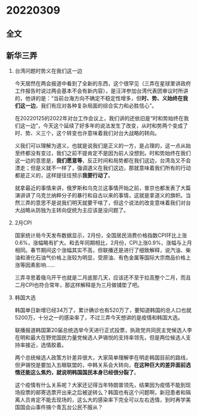 # 20220309

## 全文



## 新华三弄

1. 台湾问题时势义在我们这一边

   今天居然在两会报道中看到了全新的东西，这个很罕见（三弄在星球里讲政府工作报告时说过两会基本不会有新内容），是汪洋参加台湾代表团审议时所讲的，他讲的是：“当前台海方向不确定不稳定性增多，但**时、势、义始终在我们这一边**，我们有应对各种复杂局面的综合实力和必胜信心”。

   在20220125的2022年对台工作会议上，我们讲的还依旧是“时和势始终在我们这一边”，今天这个延续了好多年的说法发生了改变，从时和势两个变成了时、势、义三个，这个转变也许意味着我们对台大战略的转向。

   义我们可以理解为道义，也就是说我们是正义的一方，是占理的，这一点从始至终都没有变过，我们之前不提肯定不是因为前人没想到。时和势始终在我们这一边的意思是，**我们愿意等**，反正时间和局势都在我们这边，台湾岛又不会漂走；但是义就不一样了，强调道义在我们这边，那就意味着我们所有的行动都是正义的，这样提往往预示**我要行动了**。

   就拿最近的事情来讲，俄罗斯和乌克兰这事情开始之前，普京也都发表了大篇演讲讲了乌克兰纳粹分子的暴行和自古以来的事情，这就是拿道义的旗帜。当然三弄的意思不是说我们明天就要干啥了，但这个说法的改变意味着我们对台大战略从防独为主转向促统为主应该是没问题了。

2. 2月CPI

   国家统计局今天发布数据显示，2月份，全国居民消费价格指数CPI环比上涨0.6%，涨幅略有扩大。和去年同期相比，2月份，CPI上涨0.9%，涨幅与上月相同。春节期间这个涨幅其实不高，但联播还是进行了细致解释，说汽油、柴油和液化石油气价格上涨较为明显，受原油、有色金属等国际大宗商品价格上涨等因素影响……

   三弄寻思着俄乌开干也就是二月底那几天，应该还不至于拉高整个二月，而且二月CPI也符合常年，那这样解释是为三月做铺垫了吧。

3. 韩国大选

   韩国单日新增已经34万了，累计确诊也有520万了，要知道韩国的总人口也就5200万，十分之一的感染率了，不过三弄今天想讲的是疫情和韩国大选。

   联播报道韩国第20届总统选举今天进行正式投票，执政党共同民主党候选人李在明和最大在野党国民力量党候选人尹锡悦的支持率领先，但是两位候选人支持率接近，选情胶着。

   两个总统候选人政策方针差异很大，大家简单理解李在明走韩国目前的路线，但尹锡悦是要加入五眼联盟的，中韩关系会大转向，**在这种巨大的差异面前选情还能这么焦灼，就说明韩国国民本身已经很分裂了**。

   这个疫情有什么关系呢？大家还记得当年特朗普领先，结果因为疫情不能到现场投票的邮寄选票开出来之后被逆转么？韩国也有这个问题啊，新冠患者和隔离人员肯定不能去现场的，这么大的感染率下完全可以左右选情，到时再学美国国会山事件搞个青瓦台公民不服从？